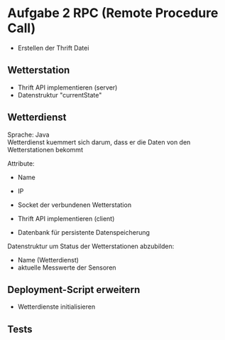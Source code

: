 # Aufgabe 2 RPC (Remote Procedure Call)

- Erstellen der Thrift Datei

## Wetterstation

- Thrift API implementieren (server)
- Datenstruktur "currentState"

## Wetterdienst

Sprache: Java \
Wetterdienst kuemmert sich darum, dass er die Daten von den Wetterstationen bekommt

Attribute:

- Name
- IP
- Socket der verbundenen Wetterstation 

- Thrift API implementieren (client)
- Datenbank für persistente Datenspeicherung

Datenstruktur um Status der Wetterstationen abzubilden:

- Name (Wetterdienst)
- aktuelle Messwerte der Sensoren

## Deployment-Script erweitern

- Wetterdienste initialisieren

## Tests
